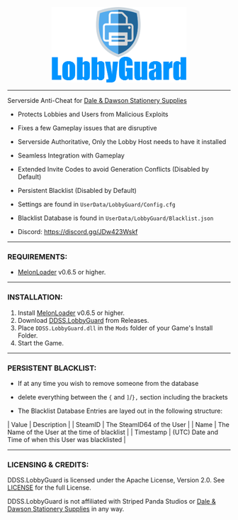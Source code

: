 
<p align="center">
  <a href="#"><img src="https://raw.githubusercontent.com/HerpDerpinstine/DDSS.LobbyGuard/main/Docs/Logo.png"></a>
</p>

---

Serverside Anti-Cheat for [Dale & Dawson Stationery Supplies](https://store.steampowered.com/app/2920570/Dale__Dawson_Stationery_Supplies/)

- Protects Lobbies and Users from Malicious Exploits
- Fixes a few Gameplay issues that are disruptive
- Serverside Authoritative, Only the Lobby Host needs to have it installed
- Seamless Integration with Gameplay
- Extended Invite Codes to avoid Generation Conflicts (Disabled by Default)
- Persistent Blacklist (Disabled by Default)

- Settings are found in ``UserData/LobbyGuard/Config.cfg``
- Blacklist Database is found in ``UserData/LobbyGuard/Blacklist.json``

- Discord: https://discord.gg/JDw423Wskf

---

### REQUIREMENTS:

- [MelonLoader](https://github.com/LavaGang/MelonLoader/releases) v0.6.5 or higher.

---

### INSTALLATION:

1) Install [MelonLoader](https://github.com/LavaGang/MelonLoader/releases) v0.6.5 or higher.
4) Download [DDSS.LobbyGuard](https://github.com/HerpDerpinstine/DDSS.LobbyGuard/releases) from Releases.
5) Place ``DDSS.LobbyGuard.dll`` in the ``Mods`` folder of your Game's Install Folder.
6) Start the Game.

---

### PERSISTENT BLACKLIST:

- If at any time you wish to remove someone from the database
- delete everything between the `{` and `]`/`},` section including the brackets

- The Blacklist Database Entries are layed out in the following structure:

| Value | Description |
| SteamID | The SteamID64 of the User |
| Name | The Name of the User at the time of blacklist |
| Timestamp | (UTC) Date and Time of when this User was blacklisted |

---

### LICENSING & CREDITS:

DDSS.LobbyGuard is licensed under the Apache License, Version 2.0. See [LICENSE](https://github.com/HerpDerpinstine/DDSS.LobbyGuard/blob/main/LICENSE.md) for the full License.

DDSS.LobbyGuard is not affiliated with Striped Panda Studios or [Dale & Dawson Stationery Supplies](https://store.steampowered.com/app/2920570/Dale__Dawson_Stationery_Supplies/) in any way.
